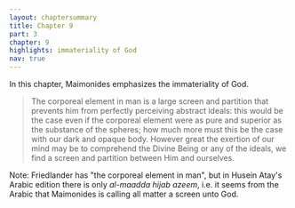```yaml
---
layout: chaptersummary
title: Chapter 9
part: 3
chapter: 9
highlights: immateriality of God
nav: true
---
```


In this chapter, Maimonides emphasizes the immateriality of God.

> The corporeal element in man is a large screen and partition that prevents him from perfectly perceiving abstract ideals: this would be the case even if the corporeal element were as pure and superior as the substance of the spheres; how much more must this be the case with our dark and opaque body. However great the exertion of our mind may be to comprehend the Divine Being or any of the ideals, we find a screen and partition between Him and ourselves.

Note: Friedlander has "the corporeal element in man", but in Husein Atay's Arabic edition there is only _al-maadda hijab azeem_, i.e. it seems from the Arabic that Maimonides is calling all matter a screen unto God. 

